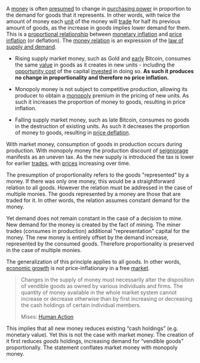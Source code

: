 A [money](Money-Taxonomy) is often [presumed](https://mises.org/library/man-economy-and-state-power-and-market/html/p/1107) to change in [purchasing power](https://en.wikipedia.org/wiki/Purchasing_power) in proportion to the demand for goods that it represents. In other words, with twice the amount of money each [unit](Glossary#unit) of the money will [trade](Glossary#trade) for half its previous amount of goods, as the increase in goods implies lower demand for them. This is a [proportional relationship](https://en.wikipedia.org/wiki/Proportionality_(mathematics)) between [monetary inflation](https://en.wikipedia.org/wiki/Monetary_inflation) and [price inflation](https://en.wikipedia.org/wiki/Inflation) (or deflation). The [money relation](https://mises.org/library/human-action-0/html/pp/778) is an expression of the [law of supply and demand](https://en.m.wikipedia.org/wiki/Supply_and_demand).

* Rising supply market money, such as Gold and [early](Glossary#subsidy) Bitcoin, consumes the same [value](Glossary#value) in goods as it creates in new units - including the [opportunity cost](https://en.wikipedia.org/wiki/Opportunity_cost) of the capital [invested](Glossary#lend) in doing so. **As such it produces no change in proportionality and therefore no price inflation.**

* Monopoly money is not subject to competitive production, allowing its producer to obtain a [monopoly](https://mises.org/library/man-economy-and-state-power-and-market/html/pp/1054) premium in the pricing of new units. As such it increases the proportion of money to goods, resulting in price inflation.

* Falling supply market money, such as late Bitcoin, consumes no goods in the destruction of existing units. As such it decreases the proportion of money to goods, resulting in [price deflation](https://en.wikipedia.org/wiki/Deflation).

With market money, consumption of goods in production occurs during production. With monopoly money the production discount of [seigniorage](https://en.wikipedia.org/wiki/Seigniorage) manifests as an uneven tax. As the new supply is introduced the tax is lower for earlier [trades](Glossary#trade), with [prices](Glossary#price) increasing over time.

The presumption of proportionality refers to the goods "represented" by a money. If there was only one money, this would be a straightforward relation to all goods. However the relation must be addressed in the case of multiple monies. The goods represented by a money are those that are traded for it. In other words, the relation assumes constant demand for the money.

Yet demand does not remain constant in the case of a decision to mine. New demand for the money is created by the fact of mining. The miner trades (consumes in production) additional "representation" capital for the money. The new money is entirely offset by the demand increase, represented by the consumed goods. Therefore proportionality is preserved in the case of multiple monies.

The generalization of this principle applies to all goods. In other words, [economic growth](Depreciation-Principle) is not price-inflationary in a free [market](Glossary#market).

> Changes in the supply of money must necessarily alter the disposition of vendible goods as owned by various individuals and firms. The quantity of money available in the whole market system cannot increase or decrease otherwise than by first increasing or decreasing the cash holdings of certain individual members.
>
> Mises: [Human Action](https://mises.org/library/human-action-0/html/pp/778)

This implies that all new money reduces existing “cash holdings” (e.g. monetary value). Yet this is not the case with market money. The creation of it first reduces *goods* holdings, increasing demand for “vendible goods” proportionally. The statement conflates market money with monopoly money.